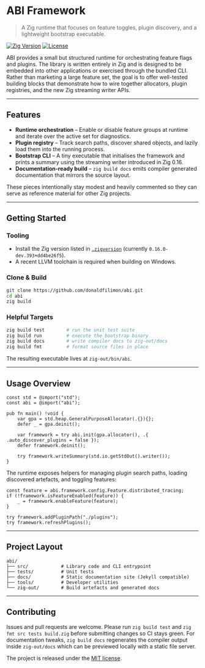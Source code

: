 # ABI Framework
> A Zig runtime that focuses on feature toggles, plugin discovery, and a
> lightweight bootstrap executable.

[![Zig Version](https://img.shields.io/badge/Zig-0.16.0--dev-orange.svg)](https://ziglang.org/builds/)
[![License](https://img.shields.io/badge/License-MIT-blue.svg)](LICENSE)

ABI provides a small but structured runtime for orchestrating feature flags and
plugins. The library is written entirely in Zig and is designed to be embedded
into other applications or exercised through the bundled CLI. Rather than
marketing a large feature set, the goal is to offer well-tested building blocks
that demonstrate how to wire together allocators, plugin registries, and the new
Zig streaming writer APIs.

---

## Features

- **Runtime orchestration** – Enable or disable feature groups at runtime and
  iterate over the active set for diagnostics.
- **Plugin registry** – Track search paths, discover shared objects, and lazily
  load them into the running process.
- **Bootstrap CLI** – A tiny executable that initialises the framework and
  prints a summary using the streaming writer introduced in Zig 0.16.
- **Documentation-ready build** – `zig build docs` emits compiler generated
  documentation that mirrors the source layout.

These pieces intentionally stay modest and heavily commented so they can serve
as reference material for other Zig projects.

---

## Getting Started

### Tooling
- Install the Zig version listed in [`.zigversion`](.zigversion) (currently
  `0.16.0-dev.393+dd4be26f5`).
- A recent LLVM toolchain is required when building on Windows.

### Clone & Build
```bash
git clone https://github.com/donaldfilimon/abi.git
cd abi
zig build
```

### Helpful Targets
```bash
zig build test        # run the unit test suite
zig build run         # execute the bootstrap binary
zig build docs        # write compiler docs to zig-out/docs
zig build fmt         # format source files in place
```

The resulting executable lives at `zig-out/bin/abi`.

---

## Usage Overview

```zig
const std = @import("std");
const abi = @import("abi");

pub fn main() !void {
    var gpa = std.heap.GeneralPurposeAllocator(.{}){};
    defer _ = gpa.deinit();

    var framework = try abi.init(gpa.allocator(), .{ .auto_discover_plugins = false });
    defer framework.deinit();

    try framework.writeSummary(std.io.getStdOut().writer());
}
```

The runtime exposes helpers for managing plugin search paths, loading
discovered artefacts, and toggling features:

```zig
const feature = abi.framework.config.Feature.distributed_tracing;
if (!framework.isFeatureEnabled(feature)) {
    _ = framework.enableFeature(feature);
}

try framework.addPluginPath("./plugins");
try framework.refreshPlugins();
```

---

## Project Layout

```text
abi/
├── src/            # Library code and CLI entrypoint
├── tests/          # Unit tests
├── docs/           # Static documentation site (Jekyll compatible)
├── tools/          # Developer utilities
└── zig-out/        # Build artefacts and generated docs
```

---

## Contributing

Issues and pull requests are welcome. Please run `zig build test` and
`zig fmt src tests build.zig` before submitting changes so CI stays green. For
documentation tweaks, `zig build docs` regenerates the compiler output inside
`zig-out/docs` which can be previewed locally with a static file server.

The project is released under the [MIT license](LICENSE).

